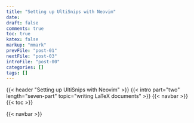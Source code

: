 ```yaml
---
title: "Setting up UltiSnips with Neovim"
date:
draft: false
comments: true
toc: true
katex: false
markup: "mmark"
prevFile: "post-01"
nextFile: "post-03"
introFile: "post-00"
categories: []
tags: []
---
```


{{< header "Setting up UltiSnips with Neovim" >}}
{{< intro part="two" length="seven-part" topic="writing LaTeX documents" >}}
{{< navbar >}}
{{< toc >}}

{{< navbar >}}
